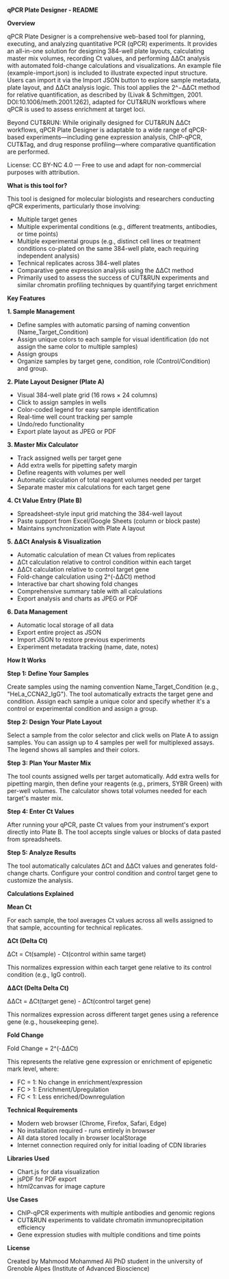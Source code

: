 **qPCR Plate Designer - README**

**Overview**

qPCR Plate Designer is a comprehensive web-based tool for planning, executing, and analyzing quantitative PCR (qPCR) experiments. It provides an all-in-one solution for designing 384-well plate layouts, calculating master mix volumes, recording Ct values, and performing ΔΔCt analysis with automated fold-change calculations and visualizations.
An example file (example-import.json) is included to illustrate expected input structure. Users can import it via the Import JSON button to explore sample metadata, plate layout, and ΔΔCt analysis logic.
This tool applies the 2^−ΔΔCt method for relative quantification, as described by (Livak & Schmittgen, 2001. DOI:10.1006/meth.2001.1262), adapted for CUT&RUN workflows where qPCR is used to assess enrichment at target loci.

Beyond CUT&RUN: While originally designed for CUT&RUN ΔΔCt workflows, qPCR Plate Designer is adaptable to a wide range of qPCR-based experiments—including gene expression analysis, ChIP-qPCR, CUT&Tag, and drug response profiling—where comparative quantification are performed.


License: CC BY-NC 4.0 — Free to use and adapt for non-commercial purposes with attribution.

**What is this tool for?**

This tool is designed for molecular biologists and researchers conducting qPCR experiments, particularly those involving:

- Multiple target genes
- Multiple experimental conditions (e.g., different treatments, antibodies, or time points)
- Multiple experimental groups (e.g., distinct cell lines or treatment conditions co-plated on the same 384-well plate, each requiring independent analysis)
- Technical replicates across 384-well plates
- Comparative gene expression analysis using the ΔΔCt method
- Primarily used to assess the success of CUT&RUN experiments and similar chromatin profiling techniques by quantifying target enrichment

**Key Features**

**1. Sample Management**

- Define samples with automatic parsing of naming convention (Name_Target_Condition)
- Assign unique colors to each sample for visual identification (do not assign the same color to multiple samples)
- Assign groups
- Organize samples by target gene, condition, role (Control/Condition) and group.

**2. Plate Layout Designer (Plate A)**

- Visual 384-well plate grid (16 rows × 24 columns)
- Click to assign samples in wells
- Color-coded legend for easy sample identification
- Real-time well count tracking per sample
- Undo/redo functionality
- Export plate layout as JPEG or PDF

**3. Master Mix Calculator**

- Track assigned wells per target gene
- Add extra wells for pipetting safety margin
- Define reagents with volumes per well
- Automatic calculation of total reagent volumes needed per target
- Separate master mix calculations for each target gene

**4. Ct Value Entry (Plate B)**

- Spreadsheet-style input grid matching the 384-well layout
- Paste support from Excel/Google Sheets (column or block paste)
- Maintains synchronization with Plate A layout

**5. ΔΔCt Analysis & Visualization**

- Automatic calculation of mean Ct values from replicates
- ΔCt calculation relative to control condition within each target
- ΔΔCt calculation relative to control target gene
- Fold-change calculation using 2^(-ΔΔCt) method
- Interactive bar chart showing fold changes
- Comprehensive summary table with all calculations
- Export analysis and charts as JPEG or PDF

**6. Data Management**

- Automatic local storage of all data
- Export entire project as JSON
- Import JSON to restore previous experiments
- Experiment metadata tracking (name, date, notes)

**How It Works**

**Step 1: Define Your Samples**

Create samples using the naming convention Name_Target_Condition (e.g., "HeLa_CCNA2_IgG"). The tool automatically extracts the target gene and condition. Assign each sample a unique color and specify whether it's a control or experimental condition and assign a group.

**Step 2: Design Your Plate Layout**

Select a sample from the color selector and click wells on Plate A to assign samples. You can assign up to 4 samples per well for multiplexed assays. The legend shows all samples and their colors.

**Step 3: Plan Your Master Mix**

The tool counts assigned wells per target automatically. Add extra wells for pipetting margin, then define your reagents (e.g., primers, SYBR Green) with per-well volumes. The calculator shows total volumes needed for each target's master mix.

**Step 4: Enter Ct Values**

After running your qPCR, paste Ct values from your instrument's export directly into Plate B. The tool accepts single values or blocks of data pasted from spreadsheets.

**Step 5: Analyze Results**

The tool automatically calculates ΔCt and ΔΔCt values and generates fold-change charts. Configure your control condition and control target gene to customize the analysis.

**Calculations Explained**

**Mean Ct**

For each sample, the tool averages Ct values across all wells assigned to that sample, accounting for technical replicates.

**ΔCt (Delta Ct)**

ΔCt = Ct(sample) - Ct(control within same target)

This normalizes expression within each target gene relative to its control condition (e.g., IgG control).

**ΔΔCt (Delta Delta Ct)**

ΔΔCt = ΔCt(target gene) - ΔCt(control target gene)

This normalizes expression across different target genes using a reference gene (e.g., housekeeping gene).

**Fold Change**

Fold Change = 2^(-ΔΔCt)

This represents the relative gene expression or enrichment of epigenetic mark level, where:

- FC = 1: No change in enrichment/expression
- FC > 1: Enrichment/Upregulation
- FC < 1: Less enriched/Downregulation

**Technical Requirements**

- Modern web browser (Chrome, Firefox, Safari, Edge)
- No installation required - runs entirely in browser
- All data stored locally in browser localStorage
- Internet connection required only for initial loading of CDN libraries

**Libraries Used**

- Chart.js for data visualization
- jsPDF for PDF export
- html2canvas for image capture

**Use Cases**

- ChIP-qPCR experiments with multiple antibodies and genomic regions
- CUT&RUN experiments to validate chromatin immunoprecipitation efficiency
- Gene expression studies with multiple conditions and time points

**License**

Created by Mahmood Mohammed Ali PhD student in the university of Grenoble Alpes (Institute of Advanced Bioscience)
